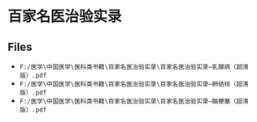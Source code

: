 # 百家名医治验实录

## Files

- `F:/医学\中国医学\医科类书籍\百家名医治验实录\百家名医治验实录—乳腺病（超清版）.pdf`
- `F:/医学\中国医学\医科类书籍\百家名医治验实录\百家名医治验实录—肺结核（超清版）.pdf`
- `F:/医学\中国医学\医科类书籍\百家名医治验实录\百家名医治验实录—脑梗塞（超清版）.pdf`
